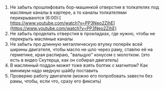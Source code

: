 1. Не забыть прошлифовать бор-машинкой отверстия в толкателях под масляные каналы в картере, а то каналы толкателями перекрываются (6:00):[  
    https://www.youtube.com/watch?v=PP3Neo2ZihE](https://www.youtube.com/watch?v=PP3Neo2ZihE)
2. Не забыть проделать отверстия в прокладках, где нужно, чтобы не перекрыть масляные каналы
3. Не забыть про длинную металлическую втулку поперёк всей ширины двигателя, чтобы масло не шло через раму, ставлю её на герметике, края распираю, "вальцую" конусом с молотком. (это есть в видео Скутерца, как он собирал двигатель)
4. В маслянный поддон может тоже взять болтик с магнитом? Как минимум надо медную шайбу поставить
5. Проверяю работу двигателя (можно его попробовать завести без рамы, чтобы, если что, сразу его фиксить)